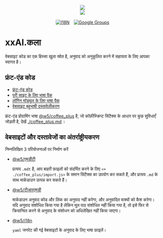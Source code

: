<p align="center"><a href="https://xxai.art"><img src="https://cdn.jsdelivr.net/gh/xxai-art/doc/logo.svg"/></a><br/><a href="https://xxai.art"><img src="https://cdn.jsdelivr.net/gh/xxai-art/doc/xxai.svg"/></a></p><p align="center"><a href="https://github.com/xxai-art/doc#readme"><img alt="I18N" src="https://cdn.jsdelivr.net/gh/wactax/img/t.svg"/></a>　<a href="https://groups.google.com/u/0/g/xxai-art"><img alt="Google Groups" src="https://cdn.jsdelivr.net/gh/wactax/img/g-groups.svg"/></a></p>

# xxAI.कला

वेबसाइट कोड का एक हिस्सा खुला स्रोत है, अनुवाद को अनुकूलित करने में सहायता के लिए आपका स्वागत है।

## फ्रंट-एंड कोड

* [फ्रंट-एंड कोड](https://github.com/xxai-art/web)
* [पूरी साइट के लिए भाषा पैक](https://github.com/xxai-art/web/tree/main/i18n)
* [लॉगिन मॉड्यूल के लिए भाषा पैक](https://github.com/wacpkg/user/tree/main/ui.i18n)
* [वेबसाइट बहुभाषी दस्तावेज़ीकरण](https://github.com/xxai-doc)

फ्रंट-एंड प्रोग्रामिंग भाषा [@w5/coffee_plus](http://npmjs.com/@w5/coffee_plus) है, जो कॉफ़ीस्क्रिप्ट सिंटैक्स के आधार पर कुछ सुविधाएँ जोड़ती है, देखें [./coffee_plus.md](./coffee_plus.md) ।

## वेबसाइटों और दस्तावेजों का अंतर्राष्ट्रीयकरण

निम्नलिखित 3 परियोजनाओं पर निर्माण करें

* [@w5/एमडीटी](https://www.npmjs.com/package/@w5/mdt)

  प्रत्यय `.mdt` है, आप बाहरी फ़ाइलों को संदर्भित करने के लिए `<+ ./coffee_plus/import.js>` के समान सिंटैक्स का उपयोग कर सकते हैं, और प्रत्यय `.md` के साथ मार्कडाउन उत्पन्न कर सकते हैं।

* [@w5/टीआरएमडी](https://www.npmjs.com/package/@w5/trmd)

  मार्कडाउन अनुवाद कोड और लिंक का अनुवाद नहीं करेगा, और अनुवादित वाक्यों को कैश करेगा। यदि अनुवाद संशोधित किया गया है लेकिन मूल पाठ संशोधित नहीं किया गया है, तो इसे फिर से क्रियान्वित करने से अनुवाद के संशोधन को अधिलेखित नहीं किया जाएगा।

* [@w5/i18n](https://www.npmjs.com/package/@w5/i18n)

  `yaml` जनरेट की गई वेबसाइटों के अनुवाद के लिए भाषा फ़ाइलें।
